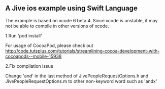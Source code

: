A Jive ios example using Swift Language
-------------------------------
The example is based on xcode 6 beta 4. Since xcode is unstable, it may not be able to compile in other versions of xcode. 


1.Run 'pod install'

 For usage of CocoaPod, please check out http://code.tutsplus.com/tutorials/streamlining-cocoa-development-with-cocoapods--mobile-15938

2.Fix compilation issue

 Change 'and' in the last method of JivePeopleRequestOptions.h and JivePeopleRequestOptions.m  to other non-keyword word such as 'andx'


 

